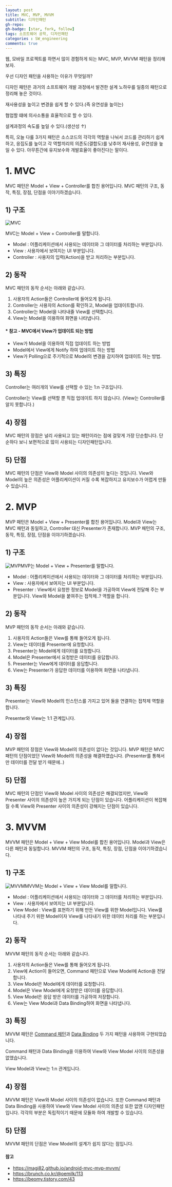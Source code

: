 ```yaml
---
layout: post
title: MVC, MVP, MVVM
subtitle: 디자인패턴
gh-repo: 
gh-badge: [star, fork, follow]
tags: 소프트웨어 공학, 디자인패턴
categories : SW_engineering
comments: true
---
```


웹, 모바일 프로젝트를 하면서 많이 경험하게 되는 MVC, MVP, MVVM 패턴을 정리해보자.



우선 디자인 패턴을 사용하는 이유가 무엇일까?

디자인 패턴은 과거의 소프트웨어 개발 과정에서 발견한 설계 노하우를 일종의 패턴으로 정리해 놓은 것이다.

재사용성을 높이고 변경을 쉽게 할 수 있다.(즉 유연성을 높이는)

협업할 떄에 의사소통을 효율적으로 할 수 있다.

설계과정의 속도를 높일 수 있다.(생산성 ↑)



특히, 오늘 다룰 3가지 패턴은 소스코드의 각각의 역할을 나눠서 코드를 관리하기 쉽게 하고, 응집도를 높이고 각 역할끼리의 의존도(결합도)를 낮추어 재사용성, 유연성을 높일 수 있다. 아무튼간에 유지보수와 개발효율이 좋아진다는 말이다.





# 1. MVC

MVC 패턴은 Model + View + Controller를 합친 용어입니다. MVC 패턴의 구조, 동작, 특징, 장점, 단점을 이야기하겠습니다.

## 1) 구조



![MVC](https://blog.kakaocdn.net/dn/7IE8f/btqBRvw9sFF/AGLRdsOLuvNZ9okmGOlkx1/img.png)

MVC는 Model + View + Controller를 말합니다.



- Model : 어플리케이션에서 사용되는 데이터와 그 데이터를 처리하는 부분입니다.
- View : 사용자에서 보여지는 UI 부분입니다.
- Controller : 사용자의 입력(Action)을 받고 처리하는 부분입니다.

## 2) 동작

MVC 패턴의 동작 순서는 아래와 같습니다.

1. 사용자의 Action들은 Controller에 들어오게 됩니다.
2. Controller는 사용자의 Action를 확인하고, Model을 업데이트합니다.
3. Controller는 Model을 나타내줄 View를 선택합니다.
4. View는 Model을 이용하여 화면을 나타냅니다.

#### * 참고 - MVC에서 View가 업데이트 되는 방법

- View가 Model을 이용하여 직접 업데이트 하는 방법
- Model에서 View에게 Notify 하여 업데이트 하는 방법
- View가 Polling으로 주기적으로 Model의 변경을 감지하여 업데이트 하는 방법.

## 3) 특징

Controller는 여러개의 View를 선택할 수 있는 1:n 구조입니다.

Controller는 View를 선택할 뿐 직접 업데이트 하지 않습니다. (View는 Controller를 알지 못합니다.)

## 4) 장점

MVC 패턴의 장점은 널리 사용되고 있는 패턴이라는 점에 걸맞게 가장 단순합니다. 단순하다 보니 보편적으로 많이 사용되는 디자인패턴입니다.

## 5) 단점

MVC 패턴의 단점은 View와 Model 사이의 의존성이 높다는 것입니다. View와 Model의 높은 의존성은 어플리케이션이 커질 수록 복잡하지고 유지보수가 어렵게 만들 수 있습니다.

# 2. MVP

MVP 패턴은 Model + View + Presenter를 합친 용어입니다. Model과 View는 MVC 패턴과 동일하고, Controller 대신 Presenter가 존재합니다. MVP 패턴의 구조, 동작, 특징, 장점, 단점을 이야기하겠습니다.

## 1) 구조



![MVP](https://blog.kakaocdn.net/dn/clZlsT/btqBTLzeUCL/IDA8Ga6Yarndgr88g9Nkhk/img.png)MVP는 Model + View + Presenter를 말합니다.



- Model : 어플리케이션에서 사용되는 데이터와 그 데이터를 처리하는 부분입니다.
- View : 사용자에서 보여지는 UI 부분입니다.
- Presenter : View에서 요청한 정보로 Model을 가공하여 View에 전달해 주는 부분입니다. View와 Model을 붙여주는 접착제..? 역할을 합니다.

## 2) 동작

MVP 패턴의 동작 순서는 아래와 같습니다.

1. 사용자의 Action들은 View를 통해 들어오게 됩니다.
2. View는 데이터를 Presenter에 요청합니다.
3. Presenter는 Model에게 데이터를 요청합니다.
4. Model은 Presenter에서 요청받은 데이터를 응답합니다.
5. Presenter는 View에게 데이터를 응답합니다.
6. View는 Presenter가 응답한 데이터를 이용하여 화면을 나타냅니다.

## 3) 특징

Presenter는 View와 Model의 인스턴스를 가지고 있어 둘을 연결하는 접착제 역할을 합니다.

Presenter와 View는 1:1 관계입니다.

## 4) 장점

MVP 패턴의 장점은 View와 Model의 의존성이 없다는 것입니다. MVP 패턴은 MVC 패턴의 단점이었던 View와 Model의 의존성을 해결하였습니다. (Presenter를 통해서만 데이터를 전달 받기 때문에..)

## 5) 단점

MVC 패턴의 단점인 View와 Model 사이의 의존성은 해결되었지만, View와 Presenter 사이의 의존성이 높은 가지게 되는 단점이 있습니다. 어플리케이션이 복잡해 질 수록 View와 Presenter 사이의 의존성이 강해지는 단점이 있습니다.

# 3. MVVM

MVVM 패턴은 Model + View + View Model를 합친 용어입니다. Model과 View은 다른 패턴과 동일합니다. MVVM 패턴의 구조, 동작, 특징, 장점, 단점을 이야기하겠습니다.

## 1) 구조



![MVVM](https://blog.kakaocdn.net/dn/CiXz0/btqBQ1iMiVT/staXr7UO95opKgXEU01EY0/img.png)MVVM는 Model + View + View Model를 말합니다.



- Model : 어플리케이션에서 사용되는 데이터와 그 데이터를 처리하는 부분입니다.
- View : 사용자에서 보여지는 UI 부분입니다.
- View Model : View를 표현하기 위해 만든 View를 위한 Model입니다. View를 나타내 주기 위한 Model이자 View를 나타내기 위한 데이터 처리를 하는 부분입니다.

## 2) 동작

MVVM 패턴의 동작 순서는 아래와 같습니다.

1. 사용자의 Action들은 View를 통해 들어오게 됩니다.
2. View에 Action이 들어오면, Command 패턴으로 View Model에 Action을 전달합니다.
3. View Model은 Model에게 데이터를 요청합니다.
4. Model은 View Model에게 요청받은 데이터를 응답합니다.
5. View Model은 응답 받은 데이터를 가공하여 저장합니다.
6. View는 View Model과 Data Binding하여 화면을 나타냅니다.

## 3) 특징

MVVM 패턴은 [Command 패턴](https://ko.wikipedia.org/wiki/커맨드_패턴)과 [Data Binding](https://en.wikipedia.org/wiki/Data_binding) 두 가지 패턴을 사용하여 구현되었습니다.

Command 패턴과 Data Binding을 이용하여 View와 View Model 사이의 의존성을 없앴습니다.

View Model과 View는 1:n 관계입니다.

## 4) 장점

MVVM 패턴은 View와 Model 사이의 의존성이 없습니다. 또한 Command 패턴과 Data Binding을 사용하여 View와 View Model 사이의 의존성 또한 없앤 디자인패턴입니다. 각각의 부분은 독립적이기 때문에 모듈화 하여 개발할 수 있습니다.

## 5) 단점

MVVM 패턴의 단점은 View Model의 설계가 쉽지 않다는 점입니다.

#### 참고

- https://magi82.github.io/android-mvc-mvp-mvvm/
- https://brunch.co.kr/@oemilk/113
- https://beomy.tistory.com/43 